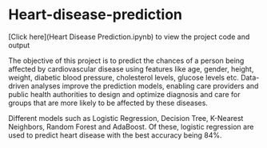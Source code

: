 # Heart-disease-prediction

[Click here](Heart Disease Prediction.ipynb) to view the project code and output

The objective of this project is to predict the chances of a person being affected by cardiovascular disease using features like age, gender, height, weight, diabetic blood pressure, cholesterol levels, glucose levels etc. Data-driven analyses improve the prediction models, enabling care providers and public health authorities to design and optimize diagnosis and care for groups that are more likely to be affected by these diseases.

Different models such as Logistic Regression, Decision Tree, K-Nearest Neighbors, Random Forest and AdaBoost. Of these, logistic regression are used to predict heart disease with the best accuracy being 84%.
